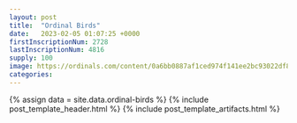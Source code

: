 ```yaml
---
layout: post
title:  "Ordinal Birds"
date:   2023-02-05 01:07:25 +0000
firstInscriptionNum: 2728
lastInscriptionNum: 4816
supply: 100
image: https://ordinals.com/content/0a6bb0887af1ced974f141ee2bc93022df8eb0402b6982b3fd9fcddcb7462a87i0
categories:
---
```

{% assign data = site.data.ordinal-birds %}
{% include post_template_header.html %}
{% include post_template_artifacts.html %}